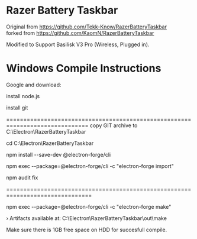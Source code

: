 # Razer Battery Taskbar
Original from https://github.com/Tekk-Know/RazerBatteryTaskbar  
forked from https://github.com/KaomN/RazerBatteryTaskbar

Modified to Support Basilisk V3 Pro (Wireless, Plugged in).


# Windows Compile Instructions

Google and download:

install node.js

install git

==============================================================================
copy GIT archive to C:\Electron\RazerBatteryTaskbar

cd C:\Electron\RazerBatteryTaskbar


npm install --save-dev @electron-forge/cli

npm exec --package=@electron-forge/cli -c "electron-forge import"


npm audit fix


===============================================================================


npm exec --package=@electron-forge/cli -c "electron-forge make"

  › Artifacts available at: C:\Electron\RazerBatteryTaskbar\out\make

Make sure there is 1GB free space on HDD for succesfull compile.
